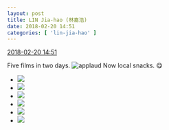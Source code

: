 ```yaml
---
layout: post
title: LIN Jia-hao (林嘉浩)
date: 2018-02-20 14:51
categories: [ 'lin-jia-hao' ]
---
```


<div class="weibo-info">
  <a href="https://weibo.com/6210352257/G3Zt83vZJ">2018-02-20 14:51</a>
</div>

Five films in two days. ![applaud](https://img.t.sinajs.cn/t4/appstyle/expression/ext/normal/36/gza_org.gif) Now local snacks. :yum:

<!-- more -->

<ul class="weibo-pic-list-2">
  <li class="weibo-pic">
    <a href="http://wx1.sinaimg.cn/mw690/006Mi0jTgy1fomwvozcfkj32qj3ndu0y.jpg"><img src="http://wx1.sinaimg.cn/thumb150/006Mi0jTgy1fomwvozcfkj32qj3ndu0y.jpg"/></a>
  </li>
  <li class="weibo-pic">
    <a href="http://wx2.sinaimg.cn/mw690/006Mi0jTgy1fomwvwtd5kj32qj3ndhdv.jpg"><img src="http://wx2.sinaimg.cn/thumb150/006Mi0jTgy1fomwvwtd5kj32qj3ndhdv.jpg"/></a>
  </li>
  <li class="weibo-pic">
    <a href="http://wx1.sinaimg.cn/mw690/006Mi0jTgy1fomwvk1609j32qj3ndb2b.jpg"><img src="http://wx1.sinaimg.cn/thumb150/006Mi0jTgy1fomwvk1609j32qj3ndb2b.jpg"/></a>
  </li>
  <li class="weibo-pic">
    <a href="http://wx2.sinaimg.cn/mw690/006Mi0jTgy1fomww2u51sj32qj3ndhdv.jpg"><img src="http://wx2.sinaimg.cn/thumb150/006Mi0jTgy1fomww2u51sj32qj3ndhdv.jpg"/></a>
  </li>
  <li class="weibo-pic">
    <a href="http://wx1.sinaimg.cn/mw690/006Mi0jTgy1fomww7omopj32qj3ndhdv.jpg"><img src="http://wx1.sinaimg.cn/thumb150/006Mi0jTgy1fomww7omopj32qj3ndhdv.jpg"/></a>
  </li>
  <li class="weibo-pic">
    <a href="http://wx2.sinaimg.cn/mw690/006Mi0jTgy1fomww8ed37j30l90qumz9.jpg"><img src="http://wx2.sinaimg.cn/thumb150/006Mi0jTgy1fomww8ed37j30l90qumz9.jpg"/></a>
  </li>
</ul>
